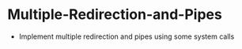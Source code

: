 # Multiple-Redirection-and-Pipes
- Implement multiple redirection and pipes using some system calls 
